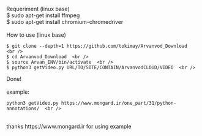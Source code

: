 
Requeriment (linux base)  <br />
$ sudo apt-get install ffmpeg  <br />
$ sudo apt-get install chromium-chromedriver  <br />
 <br />
How to use (linux base)  <br />
````shell
$ git clone --depth=1 https://github.com/tokimay/Arvanvod_Download  <br />
$ cd Arvanvod_Download  <br />
$ source Arvan_ENV/bin/activate  <br />
$ python3 getVideo.py URL/TO/SITE/CONTAIN/ArvanvodCLOUD/VIDEO  <br />
````
Done!  <br />
 <br />
example:  <br />
````shell
python3 getVideo.py https://www.mongard.ir/one_part/31/python-annotations/  <br />
````
 <br />
thanks https://www.mongard.ir for using example  <br />
